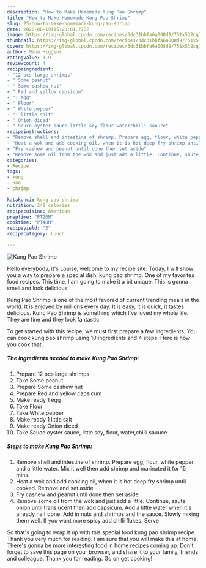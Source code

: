 ```yaml
---
description: "How to Make Homemade Kung Pao Shrimp"
title: "How to Make Homemade Kung Pao Shrimp"
slug: 25-how-to-make-homemade-kung-pao-shrimp
date: 2020-08-19T15:28:01.770Z
image: https://img-global.cpcdn.com/recipes/3dc31bbfa6a008d9/751x532cq70/kung-pao-shrimp-recipe-main-photo.jpg
thumbnail: https://img-global.cpcdn.com/recipes/3dc31bbfa6a008d9/751x532cq70/kung-pao-shrimp-recipe-main-photo.jpg
cover: https://img-global.cpcdn.com/recipes/3dc31bbfa6a008d9/751x532cq70/kung-pao-shrimp-recipe-main-photo.jpg
author: Mina Higgins
ratingvalue: 3.9
reviewcount: 4
recipeingredient:
- "12 pcs large shrimps"
- " Some peanut"
- " Some cashew nut"
- " Red and yellow capsicum"
- "1 egg"
- " Flour"
- " White pepper"
- "1 little salt"
- " Onion diced"
- " Sauce oyster sauce little soy flour waterchilli sauuce"
recipeinstructions:
- "Remove shell and intestine of shrimp. Prepare egg, flour, white pepper and a little water. Mix it well then add shrimp and marinated it for 15 mins."
- "Heat a wok and add cooking oil, when it is hot deep fry shrimp until cooked. Remove and set aside"
- "Fry cashew and peanut until done then set aside"
- "Remove some oil from the wok and just add a little. Continue, saute onion until translucent then add capsicum. Add a little water when it&#39;s already half done. Add in nuts and shrimps and the sauce. Slowly mixing them well. If you want more spicy add chilli flakes. Serve"
categories:
- Recipe
tags:
- kung
- pao
- shrimp

katakunci: kung pao shrimp 
nutrition: 248 calories
recipecuisine: American
preptime: "PT26M"
cooktime: "PT48M"
recipeyield: "3"
recipecategory: Lunch

---
```



![Kung Pao Shrimp](https://img-global.cpcdn.com/recipes/3dc31bbfa6a008d9/751x532cq70/kung-pao-shrimp-recipe-main-photo.jpg)

Hello everybody, it's Louise, welcome to my recipe site. Today, I will show you a way to prepare a special dish, kung pao shrimp. One of my favorites food recipes. This time, I am going to make it a bit unique. This is gonna smell and look delicious.



Kung Pao Shrimp is one of the most favored of current trending meals in the world. It is enjoyed by millions every day. It is easy, it is quick, it tastes delicious. Kung Pao Shrimp is something which I've loved my whole life. They are fine and they look fantastic.


To get started with this recipe, we must first prepare a few ingredients. You can cook kung pao shrimp using 10 ingredients and 4 steps. Here is how you cook that.

<!--inarticleads1-->

##### The ingredients needed to make Kung Pao Shrimp:

1. Prepare 12 pcs large shrimps
1. Take  Some peanut
1. Prepare  Some cashew nut
1. Prepare  Red and yellow capsicum
1. Make ready 1 egg
1. Take  Flour
1. Take  White pepper
1. Make ready 1 little salt
1. Make ready  Onion diced
1. Take  Sauce oyster sauce, little soy, flour, water,chilli sauuce




<!--inarticleads2-->

##### Steps to make Kung Pao Shrimp:

1. Remove shell and intestine of shrimp. Prepare egg, flour, white pepper and a little water. Mix it well then add shrimp and marinated it for 15 mins.
1. Heat a wok and add cooking oil, when it is hot deep fry shrimp until cooked. Remove and set aside
1. Fry cashew and peanut until done then set aside
1. Remove some oil from the wok and just add a little. Continue, saute onion until translucent then add capsicum. Add a little water when it&#39;s already half done. Add in nuts and shrimps and the sauce. Slowly mixing them well. If you want more spicy add chilli flakes. Serve




So that's going to wrap it up with this special food kung pao shrimp recipe. Thank you very much for reading. I am sure that you will make this at home. There's gonna be more interesting food in home recipes coming up. Don't forget to save this page on your browser, and share it to your family, friends and colleague. Thank you for reading. Go on get cooking!
